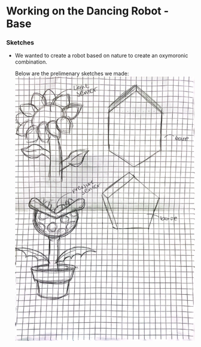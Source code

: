 # Working on the Dancing Robot - Base
### Sketches
- We wanted to create a robot based on nature to create an oxymoronic combination.<p>Below are the prelimenary sketches we made:
![First Robot Sketches](PRrobot1sketch.JPG)
